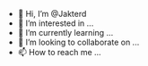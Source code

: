- 👋 Hi, I’m @Jakterd
- 👀 I’m interested in ...
- 🌱 I’m currently learning ...
- 💞️ I’m looking to collaborate on ...
- 📫 How to reach me ...

<!---
Jakterd/Jakterd is a ✨ special ✨ repository because its `README.md` (this file) appears on your GitHub profile.
You can click the Preview link to take a look at your changes.
--->
